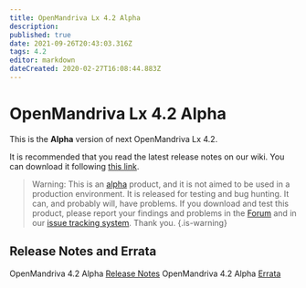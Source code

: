 ```yaml
---
title: OpenMandriva Lx 4.2 Alpha
description: 
published: true
date: 2021-09-26T20:43:03.316Z
tags: 4.2
editor: markdown
dateCreated: 2020-02-27T16:08:44.883Z
---
```


# OpenMandriva Lx 4.2 Alpha

This is the **Alpha** version of next OpenMandriva Lx 4.2.


It is recommended that you read the latest release notes on our wiki.
You can download it following [this link](https://sourceforge.net/projects/openmandriva/files/release/4.2/).

> Warning: This is an [alpha](/en/releases/software-release-life-cycle#alpha) product, and it is not aimed to be used in a production environment. It is released for testing and bug hunting. It can, and probably will, have problems. If you download and test this product, please report your findings and problems in the [Forum](http://forum.openmandriva.org/) and in our [issue tracking system](http://issues.openmandriva.org/).
Thank you.
{.is-warning}


## Release Notes and Errata
OpenMandriva 4.2 Alpha [Release Notes](/en/releases/omlx42/alpha/notes)
OpenMandriva 4.2 Alpha [Errata](/en/releases/omlx42/alpha/errata)